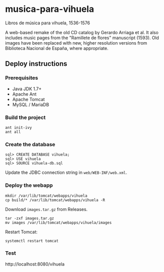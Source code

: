 # musica-para-vihuela
Libros de música para vihuela, 1536-1576

A web-based remake of the old CD catalog by Gerardo Arriaga et al. It also includes music pages from the "Ramillete de flores" manuscript (1593). Old images have been replaced with new, higher resolution versions from Biblioteca Nacional de España, where appropriate.

## Deploy instructions
### Prerequisites
- Java JDK 1.7+
- Apache Ant
- Apache Tomcat
- MySQL / MariaDB

### Build the project

```
ant init-ivy
ant all
```

### Create the database

```
sql> CREATE DATABASE vihuela;
sql> USE vihuela
sql> SOURCE vihuela-db.sql
```

Update the JDBC connection string in `web/WEB-INF/web.xml`.

### Deploy the webapp

```
mkdir /var/lib/tomcat/webapps/vihuela
cp build/* /var/lib/tomcat/webapps/vihuela -R
```

Download `images.tar.gz` from Releases.

```
tar -zxf images.tar.gz
mv images /var/lib/tomcat/webapps/vihuela/images
```

Restart Tomcat:

```
systemctl restart tomcat
```

### Test

http://localhost:8080/vihuela
